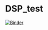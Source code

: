 # DSP_test

[![Binder](https://mybinder.org/badge_logo.svg)](https://mybinder.org/v2/gh/miyazaki-ryoichi/2023DSP/main)

